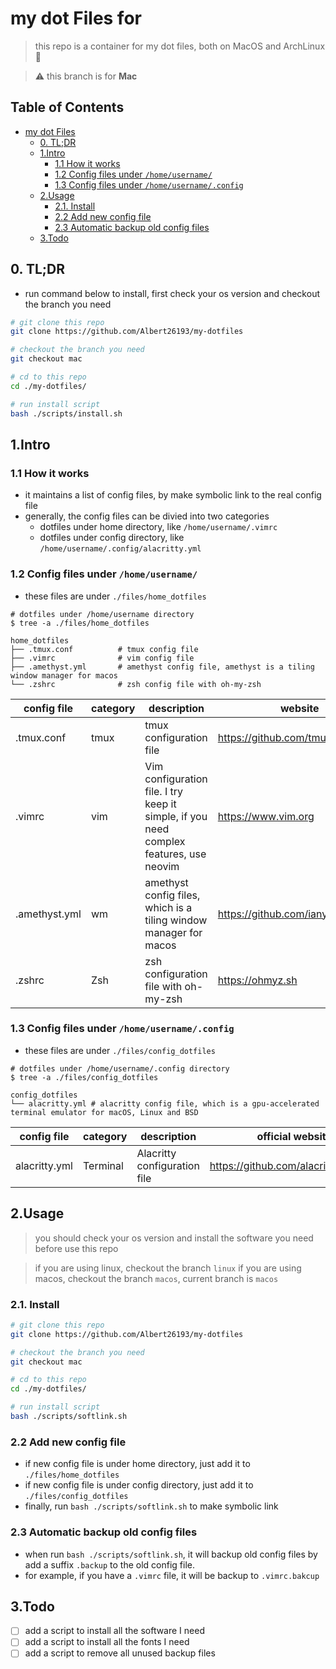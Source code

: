 # my dot Files for 

> this repo is a container for my dot files, both on MacOS and ArchLinux 🍺️

> ⚠️ this branch is for **Mac**

## Table of Contents
- [my dot Files](#my-dot-files)
  - [0. TL;DR](#0-tldr)
  - [1.Intro](#1intro)
    - [1.1 How it works](#11-how-it-works)
    - [1.2 Config files under `/home/username/`](#12-config-files-under-homeusername)
    - [1.3 Config files under `/home/username/.config`](#13-config-files-under-homeusernameconfig)
  - [2.Usage](#2usage)
    - [2.1. Install](#21-install)
    - [2.2 Add new config file](#22-add-new-config-file)
    - [2.3 Automatic backup old config files](#23-automatic-backup-old-config-files)
  - [3.Todo](#3todo)

## 0. TL;DR
- run command below to install, first check your os version and checkout the branch you need
```bash
# git clone this repo
git clone https://github.com/Albert26193/my-dotfiles

# checkout the branch you need
git checkout mac

# cd to this repo
cd ./my-dotfiles/

# run install script
bash ./scripts/install.sh
```

## 1.Intro
### 1.1 How it works
- it maintains a list of config files, by make symbolic link to the real config file
- generally, the config files can be divied into two categories
  - dotfiles under home directory, like `/home/username/.vimrc`
  - dotfiles under config directory, like `/home/username/.config/alacritty.yml`

### 1.2 Config files under `/home/username/`
- these files are under `./files/home_dotfiles`
```shell
# dotfiles under /home/username directory
$ tree -a ./files/home_dotfiles

home_dotfiles
├── .tmux.conf          # tmux config file
├── .vimrc              # vim config file
├── .amethyst.yml       # amethyst config file, amethyst is a tiling window manager for macos
└── .zshrc              # zsh config file with oh-my-zsh
```

| config file   | category | description                    |  website |
| ------------- | -------- | ------------------------------ | ---------------- |
| .tmux.conf       | tmux     | tmux configuration file        | https://github.com/tmux/tmux |
| .vimrc           | vim      | Vim configuration file. I try keep it simple, if you need complex features, use neovim         | https://www.vim.org |
| .amethyst.yml    | wm   | amethyst config files, which is a tiling window manager for macos | https://github.com/ianyh/Amethyst |
| .zshrc           | Zsh      | zsh configuration file with oh-my-zsh | https://ohmyz.sh |

### 1.3 Config files under `/home/username/.config`
- these files are under `./files/config_dotfiles`
```shell
# dotfiles under /home/username/.config directory
$ tree -a ./files/config_dotfiles

config_dotfiles
└── alacritty.yml # alacritty config file, which is a gpu-accelerated terminal emulator for macOS, Linux and BSD
```

| config file       | category | description                                       | official website                  |
| ----------------- | -------- | ------------------------------------------------- | --------------------------------- |
| alacritty.yml     | Terminal | Alacritty configuration file                       | https://github.com/alacritty/alacritty |

## 2.Usage

> you should check your os version and install the software you need before use this repo

> if you are using linux, checkout the branch `linux`
> if you are using macos, checkout the branch `macos`, current branch is `macos`

### 2.1. Install
```bash 
# git clone this repo
git clone https://github.com/Albert26193/my-dotfiles

# checkout the branch you need
git checkout mac

# cd to this repo
cd ./my-dotfiles/

# run install script
bash ./scripts/softlink.sh
```
### 2.2 Add new config file
- if new config file is under home directory, just add it to `./files/home_dotfiles`
- if new config file is under config directory, just add it to `./files/config_dotfiles`
- finally, run `bash ./scripts/softlink.sh` to make symbolic link

### 2.3 Automatic backup old config files

- when run `bash ./scripts/softlink.sh`, it will backup old config files by add a suffix `.backup` to the old config file.
- for example, if you have a `.vimrc` file, it will be backup to `.vimrc.bakcup`

## 3.Todo
- [ ] add a script to install all the software I need
- [ ] add a script to install all the fonts I need
- [ ] add a script to remove all unused backup files
